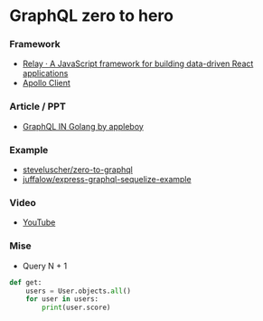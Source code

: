 # GraphQL zero to hero

### Framework

* [Relay · A JavaScript framework for building data-driven React applications](https://facebook.github.io/relay/)
* [Apollo Client](https://www.apollographql.com/client/)

### Article / PPT

* [GraphQL IN Golang by appleboy](https://www.slideshare.net/appleboy/graphql-ingo-106518012)

### Example

* [steveluscher/zero-to-graphql](https://github.com/steveluscher/zero-to-graphql)
* [juffalow/express-graphql-sequelize-example](https://github.com/juffalow/express-graphql-sequelize-example)

### Video

* [YouTube](https://www.youtube.com/watch?v=VjXb3PRL9WI)


### Mise

* Query N + 1

```python
def get:
    users = User.objects.all()
    for user in users:
        print(user.score)

```